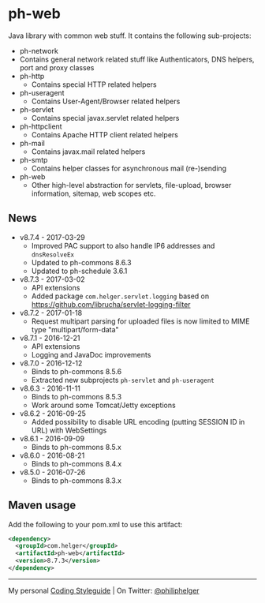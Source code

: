 # ph-web
Java library with common web stuff. It contains the following sub-projects:
  * ph-network
   * Contains general network related stuff like Authenticators, DNS helpers, port and proxy classes
  * ph-http
    * Contains special HTTP related helpers 
  * ph-useragent
    * Contains User-Agent/Browser related helpers 
  * ph-servlet
    * Contains special javax.servlet related helpers 
  * ph-httpclient
    * Contains Apache HTTP client related helpers
  * ph-mail
    * Contains javax.mail related helpers
  * ph-smtp
    * Contains helper classes for asynchronous mail (re-)sending
  * ph-web
    * Other high-level abstraction for servlets, file-upload, browser information, sitemap, web scopes etc.
  
## News

  * v8.7.4 - 2017-03-29
    * Improved PAC support to also handle IP6 addresses and `dnsResolveEx`
    * Updated to ph-commons 8.6.3
    * Updated to ph-schedule 3.6.1
  * v8.7.3 - 2017-03-02
    * API extensions
    * Added package `com.helger.servlet.logging` based on https://github.com/librucha/servlet-logging-filter
  * v8.7.2 - 2017-01-18
    * Request multipart parsing for uploaded files is now limited to MIME type "multipart/form-data"
  * v8.7.1 - 2016-12-21
    * API extensions
    * Logging and JavaDoc improvements
  * v8.7.0 - 2016-12-12
    * Binds to ph-commons 8.5.6
    * Extracted new subprojects `ph-servlet` and `ph-useragent`
  * v8.6.3 - 2016-11-11
    * Binds to ph-commons 8.5.3
    * Work around some Tomcat/Jetty exceptions
  * v8.6.2 - 2016-09-25
    * Added possibility to disable URL encoding (putting SESSION ID in URL) with WebSettings
  * v8.6.1 - 2016-09-09
    * Binds to ph-commons 8.5.x
  * v8.6.0 - 2016-08-21
    * Binds to ph-commons 8.4.x
  * v8.5.0 - 2016-07-26
    * Binds to ph-commons 8.3.x

## Maven usage
Add the following to your pom.xml to use this artifact:

```xml
<dependency>
  <groupId>com.helger</groupId>
  <artifactId>ph-web</artifactId>
  <version>8.7.3</version>
</dependency>
```

---

My personal [Coding Styleguide](https://github.com/phax/meta/blob/master/CodeingStyleguide.md) |
On Twitter: <a href="https://twitter.com/philiphelger">@philiphelger</a>
